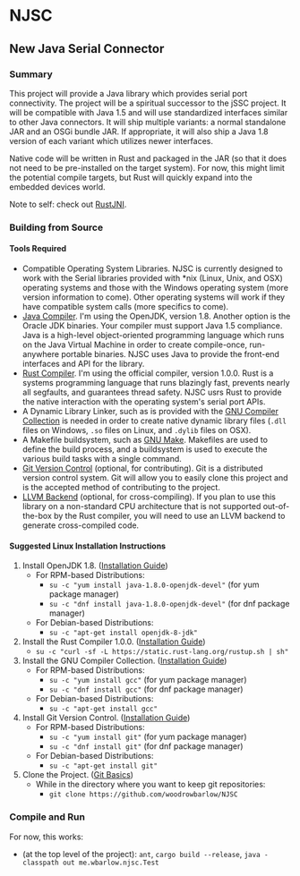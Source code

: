# NJSC
## New Java Serial Connector

### Summary

This project will provide a Java library which provides serial port
connectivity. The project will be a spiritual successor to the jSSC project. It
will be compatible with Java 1.5 and will use standardized interfaces similar to
other Java connectors. It will ship multiple variants: a normal standalone JAR
and an OSGi bundle JAR. If appropriate, it will also ship a Java 1.8 version of
each variant which utilizes newer interfaces.

Native code will be written in Rust and packaged in the JAR (so that it does not
need to be pre-installed on the target system). For now, this might limit the
potential compile targets, but Rust will quickly expand into the embedded
devices world.

Note to self: check out [RustJNI](https://github.com/Monnoroch/RustJni).

### Building from Source

#### Tools Required

* Compatible Operating System Libraries. NJSC is currently designed to work with
the Serial libraries provided with *nix (Linux, Unix, and OSX) operating systems
and those with the Windows operating system (more version information to come).
Other operating systems will work if they have compatible system calls (more
specifics to come).
* [Java Compiler](http://openjdk.java.net/). I'm using the OpenJDK, version 1.8.
Another option is the Oracle JDK binaries. Your compiler must support Java 1.5
compliance. Java is a high-level object-oriented programming language which runs
on the Java Virtual Machine in order to create compile-once, run-anywhere
portable binaries. NJSC uses Java to provide the front-end interfaces and API
for the library.
* [Rust Compiler](http://www.rust-lang.org/). I'm using the official compiler,
version 1.0.0. Rust is a systems programming language that runs blazingly fast,
prevents nearly all segfaults, and guarantees thread safety. NJSC usrs Rust to
provide the native interaction with the operating system's serial port APIs.
* A Dynamic Library Linker, such as is provided with the
[GNU Compiler Collection](https://gcc.gnu.org/) is needed in order to create
native dynamic library files (`.dll` files on Windows, `.so` files on Linux, and
`.dylib` files on OSX).
* A Makefile buildsystem, such as [GNU Make](http://www.gnu.org/software/make/).
Makefiles are used to define the build process, and a buildsystem is used to
execute the various build tasks with a single command.
* [Git Version Control](https://git-scm.com/) (optional, for contributing). Git
is a distributed version control system. Git will allow you to easily clone this
project and is the accepted method of contributing to the project.
* [LLVM Backend](http://llvm.org/) (optional, for cross-compiling). If you plan
to use this library on a non-standard CPU architecture that is not supported
out-of-the-box by the Rust compiler, you will need to use an LLVM backend to
generate cross-compiled code.

#### Suggested Linux Installation Instructions

1. Install OpenJDK 1.8. ([Installation Guide](http://openjdk.java.net/install/index.html))
   * For RPM-based Distributions:
     * `su -c "yum install java-1.8.0-openjdk-devel"` (for yum package manager)
     * `su -c "dnf install java-1.8.0-openjdk-devel"` (for dnf package manager)
   * For Debian-based Distributions:
     * `su -c "apt-get install openjdk-8-jdk"`
2. Install the Rust Compiler 1.0.0. ([Installation Guide](https://doc.rust-lang.org/stable/book/installing-rust.html))
   * `su -c "curl -sf -L https://static.rust-lang.org/rustup.sh | sh"`
3. Install the GNU Compiler Collection. ([Installation Guide](https://gcc.gnu.org/install/))
   * For RPM-based Distributions:
     * `su -c "yum install gcc"` (for yum package manager)
     * `su -c "dnf install gcc"` (for dnf package manager)
   * For Debian-based Distributions:
     * `su -c "apt-get install gcc"`
4. Install Git Version Control. ([Installation Guide](https://git-scm.com/download/linux))
   * For RPM-based Distributions:
     * `su -c "yum install git"` (for yum package manager)
     * `su -c "dnf install git"` (for dnf package manager)
   * For Debian-based Distributions:
     * `su -c "apt-get install git"`
5. Clone the Project. ([Git Basics](https://git-scm.com/book/en/v2/Git-Basics-Getting-a-Git-Repository#Cloning-an-Existing-Repository))
   * While in the directory where you want to keep git repositories:
     * `git clone https://github.com/woodrowbarlow/NJSC`

### Compile and Run

For now, this works:

 * (at the top level of the project): `ant`, `cargo build --release`, `java -classpath out me.wbarlow.njsc.Test`
